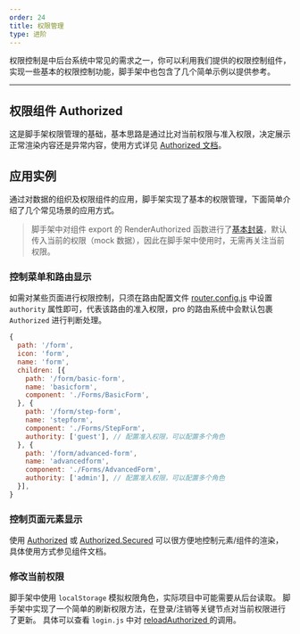 ```yaml
---
order: 24
title: 权限管理
type: 进阶
---
```


权限控制是中后台系统中常见的需求之一，你可以利用我们提供的权限控制组件，实现一些基本的权限控制功能，脚手架中也包含了几个简单示例以提供参考。

---

## 权限组件 Authorized

这是脚手架权限管理的基础，基本思路是通过比对当前权限与准入权限，决定展示正常渲染内容还是异常内容，使用方式详见 [Authorized 文档](/components/Authorized)。

## 应用实例

通过对数据的组织及权限组件的应用，脚手架实现了基本的权限管理，下面简单介绍了几个常见场景的应用方式。

> 脚手架中对组件 export 的 RenderAuthorized 函数进行了[基本封装](https://github.com/ant-design/ant-design-pro/blob/master/src/utils/Authorized.js)，默认传入当前的权限（mock 数据），因此在脚手架中使用时，无需再关注当前权限。

### 控制菜单和路由显示

如需对某些页面进行权限控制，只须在路由配置文件 [router.config.js](https://github.com/ant-design/ant-design-pro/blob/master/src/config/router.config.js) 中设置 `authority` 属性即可，代表该路由的准入权限，pro 的路由系统中会默认包裹 `Authorized` 进行判断处理。

```js
{
  path: '/form',
  icon: 'form',
  name: 'form',
  children: [{
    path: '/form/basic-form',
    name: 'basicform',
    component: './Forms/BasicForm',
  }, {
    path: '/form/step-form',
    name: 'stepform',
    component: './Forms/StepForm',
    authority: ['guest'], // 配置准入权限，可以配置多个角色
  }, {
    path: '/form/advanced-form',
    name: 'advancedform',
    component: './Forms/AdvancedForm',
    authority: ['admin'], // 配置准入权限，可以配置多个角色
  }],
}
```

### 控制页面元素显示

使用 [Authorized](http://pro.ant.design/components/Authorized#Authorized) 或 [Authorized.Secured](http://pro.ant.design/components/Authorized#Authorized.Secured) 可以很方便地控制元素/组件的渲染，具体使用方式参见组件文档。

### 修改当前权限

脚手架中使用 `localStorage` 模拟权限角色，实际项目中可能需要从后台读取。
脚手架中实现了一个简单的刷新权限方法，在登录/注销等关键节点对当前权限进行了更新。
具体可以查看 `login.js` 中对 [reloadAuthorized ](https://github.com/ant-design/ant-design-pro/blob/c93b0169a500427ee5fdd3c2977886c86aa3d59a/src/pages/User/models/login.js#L24) 的调用。
